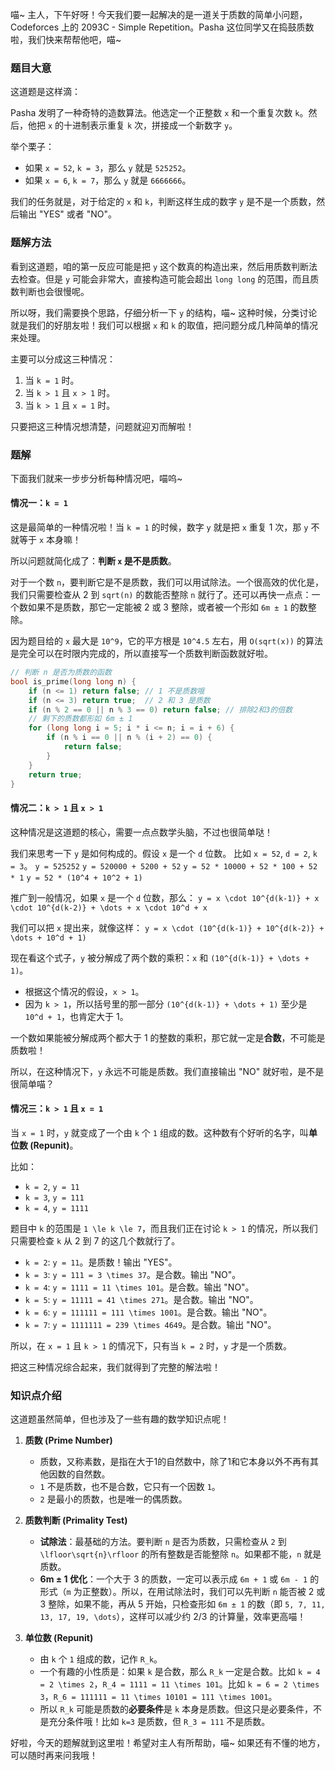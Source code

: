 喵~ 主人，下午好呀！今天我们要一起解决的是一道关于质数的简单小问题，Codeforces 上的 2093C - Simple Repetition。Pasha 这位同学又在捣鼓质数啦，我们快来帮帮他吧，喵~

### 题目大意

这道题是这样滴：

Pasha 发明了一种奇特的造数算法。他选定一个正整数 `x` 和一个重复次数 `k`。然后，他把 `x` 的十进制表示重复 `k` 次，拼接成一个新数字 `y`。

举个栗子：
- 如果 `x = 52`, `k = 3`，那么 `y` 就是 `525252`。
- 如果 `x = 6`, `k = 7`，那么 `y` 就是 `6666666`。

我们的任务就是，对于给定的 `x` 和 `k`，判断这样生成的数字 `y` 是不是一个质数，然后输出 "YES" 或者 "NO"。

### 题解方法

看到这道题，咱的第一反应可能是把 `y` 这个数真的构造出来，然后用质数判断法去检查。但是 `y` 可能会非常大，直接构造可能会超出 `long long` 的范围，而且质数判断也会很慢呢。

所以呀，我们需要换个思路，仔细分析一下 `y` 的结构，喵~ 这种时候，分类讨论就是我们的好朋友啦！我们可以根据 `x` 和 `k` 的取值，把问题分成几种简单的情况来处理。

主要可以分成这三种情况：
1.  当 `k = 1` 时。
2.  当 `k > 1` 且 `x > 1` 时。
3.  当 `k > 1` 且 `x = 1` 时。

只要把这三种情况想清楚，问题就迎刃而解啦！

### 题解

下面我们就来一步步分析每种情况吧，喵呜~

#### 情况一：`k = 1`

这是最简单的一种情况啦！当 `k = 1` 的时候，数字 `y` 就是把 `x` 重复 1 次，那 `y` 不就等于 `x` 本身嘛！

所以问题就简化成了：**判断 `x` 是不是质数**。

对于一个数 `n`，要判断它是不是质数，我们可以用试除法。一个很高效的优化是，我们只需要检查从 2 到 `sqrt(n)` 的数能否整除 `n` 就行了。还可以再快一点点：一个数如果不是质数，那它一定能被 2 或 3 整除，或者被一个形如 `6m ± 1` 的数整除。

因为题目给的 `x` 最大是 `10^9`，它的平方根是 `10^4.5` 左右，用 `O(sqrt(x))` 的算法是完全可以在时限内完成的，所以直接写一个质数判断函数就好啦。

```cpp
// 判断 n 是否为质数的函数
bool is_prime(long long n) {
    if (n <= 1) return false; // 1 不是质数哦
    if (n <= 3) return true;  // 2 和 3 是质数
    if (n % 2 == 0 || n % 3 == 0) return false; // 排除2和3的倍数
    // 剩下的质数都形如 6m ± 1
    for (long long i = 5; i * i <= n; i = i + 6) {
        if (n % i == 0 || n % (i + 2) == 0) {
            return false;
        }
    }
    return true;
}
```

#### 情况二：`k > 1` 且 `x > 1`

这种情况是这道题的核心，需要一点点数学头脑，不过也很简单哒！

我们来思考一下 `y` 是如何构成的。假设 `x` 是一个 `d` 位数。
比如 `x = 52`, `d = 2`, `k = 3`。
`y = 525252`
`y = 520000 + 5200 + 52`
`y = 52 * 10000 + 52 * 100 + 52 * 1`
`y = 52 * (10^4 + 10^2 + 1)`

推广到一般情况，如果 `x` 是一个 `d` 位数，那么：
`y = x \cdot 10^{d(k-1)} + x \cdot 10^{d(k-2)} + \dots + x \cdot 10^d + x`

我们可以把 `x` 提出来，就像这样：
`y = x \cdot (10^{d(k-1)} + 10^{d(k-2)} + \dots + 10^d + 1)`

现在看这个式子，`y` 被分解成了两个数的乘积：`x` 和 `(10^{d(k-1)} + \dots + 1)`。

-   根据这个情况的假设，`x > 1`。
-   因为 `k > 1`，所以括号里的那一部分 `(10^{d(k-1)} + \dots + 1)` 至少是 `10^d + 1`，也肯定大于 1。

一个数如果能被分解成两个都大于 1 的整数的乘积，那它就一定是**合数**，不可能是质数啦！

所以，在这种情况下，`y` 永远不可能是质数。我们直接输出 "NO" 就好啦，是不是很简单喵？

#### 情况三：`k > 1` 且 `x = 1`

当 `x = 1` 时，`y` 就变成了一个由 `k` 个 `1` 组成的数。这种数有个好听的名字，叫**单位数 (Repunit)**。

比如：
-   `k = 2`, `y = 11`
-   `k = 3`, `y = 111`
-   `k = 4`, `y = 1111`

题目中 `k` 的范围是 `1 \le k \le 7`，而且我们正在讨论 `k > 1` 的情况，所以我们只需要检查 `k` 从 2 到 7 的这几个数就行了。

-   `k = 2`: `y = 11`。是质数！输出 "YES"。
-   `k = 3`: `y = 111 = 3 \times 37`。是合数。输出 "NO"。
-   `k = 4`: `y = 1111 = 11 \times 101`。是合数。输出 "NO"。
-   `k = 5`: `y = 11111 = 41 \times 271`。是合数。输出 "NO"。
-   `k = 6`: `y = 111111 = 111 \times 1001`。是合数。输出 "NO"。
-   `k = 7`: `y = 1111111 = 239 \times 4649`。是合数。输出 "NO"。

所以，在 `x = 1` 且 `k > 1` 的情况下，只有当 `k = 2` 时，`y` 才是一个质数。

把这三种情况综合起来，我们就得到了完整的解法啦！

### 知识点介绍

这道题虽然简单，但也涉及了一些有趣的数学知识点呢！

1.  **质数 (Prime Number)**
    -   质数，又称素数，是指在大于1的自然数中，除了1和它本身以外不再有其他因数的自然数。
    -   `1` 不是质数，也不是合数，它只有一个因数 `1`。
    -   `2` 是最小的质数，也是唯一的偶质数。

2.  **质数判断 (Primality Test)**
    -   **试除法**：最基础的方法。要判断 `n` 是否为质数，只需检查从 `2` 到 `\lfloor\sqrt{n}\rfloor` 的所有整数是否能整除 `n`。如果都不能，`n` 就是质数。
    -   **6m ± 1 优化**：一个大于 3 的质数，一定可以表示成 `6m + 1` 或 `6m - 1` 的形式（`m` 为正整数）。所以，在用试除法时，我们可以先判断 `n` 能否被 2 或 3 整除，如果不能，再从 5 开始，只检查形如 `6m ± 1` 的数（即 `5, 7, 11, 13, 17, 19, \dots`），这样可以减少约 2/3 的计算量，效率更高喵！

3.  **单位数 (Repunit)**
    -   由 `k` 个 `1` 组成的数，记作 `R_k`。
    -   一个有趣的小性质是：如果 `k` 是合数，那么 `R_k` 一定是合数。比如 `k = 4 = 2 \times 2`，`R_4 = 1111 = 11 \times 101`。比如 `k = 6 = 2 \times 3`，`R_6 = 111111 = 11 \times 10101 = 111 \times 1001`。
    -   所以 `R_k` 可能是质数的**必要条件**是 `k` 本身是质数。但这只是必要条件，不是充分条件哦！比如 `k=3` 是质数，但 `R_3 = 111` 不是质数。

好啦，今天的题解就到这里啦！希望对主人有所帮助，喵~ 如果还有不懂的地方，可以随时再来问我哦！